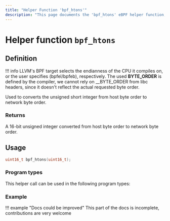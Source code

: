 ```yaml
---
title: "Helper Function 'bpf_htons'"
description: "This page documents the 'bpf_htons' eBPF helper function, including its definition, usage, program types that can use it, and examples."
---
```

# Helper function `bpf_htons`

## Definition

<!-- [HELPER_FUNC_DEF] -->

!!! info 
    LLVM's BPF target selects the endianness of the CPU it compiles on, or the user specifies (bpfel/bpfeb), respectively. The used __BYTE_ORDER__ is defined by the compiler, we cannot rely on __BYTE_ORDER from libc headers, since it doesn't reflect the actual requested byte order.

Used to converts the unsigned short integer from host byte order to network byte order.

### Returns

A 16-bit unsigned integer converted from host byte order to network byte order.
<!-- [/HELPER_FUNC_DEF] -->

## Usage

```c
uint16_t bpf_htons(uint16_t);
```

### Program types

This helper call can be used in the following program types:

<!-- DO NOT EDIT MANUALLY -->
<!-- [HELPER_FUNC_PROG_REF] -->
<!-- [/HELPER_FUNC_PROG_REF] -->

### Example

!!! example "Docs could be improved"
    This part of the docs is incomplete, contributions are very welcome
